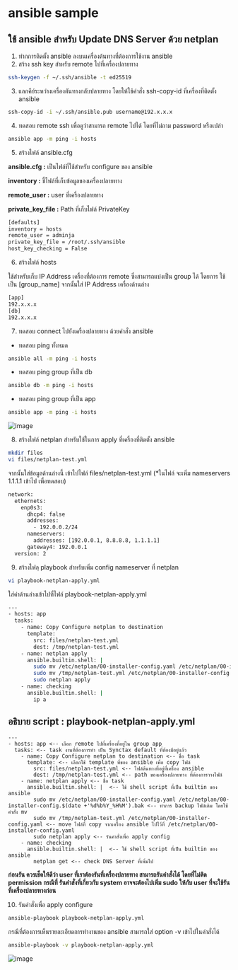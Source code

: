 # ansible sample

## ใช้ ansible สำหรับ Update DNS Server ด้วย netplan

1. ทำกการติดตั้ง ansible ลงบนเครื่องต้นทางที่ต้องการใช้งาน ansible
2. สร้าง ssh key สำหรับ remote ไปที่เครื่องปลายทาง
```sh
ssh-keygen -f ~/.ssh/ansible -t ed25519
```
3. แลกคีย์ระหว่างเครื่องตันทางกลับปลายทาง โดยให้ใช้คำสั่ง ssh-copy-id ที่เครื่องที่ติดตั้ง ansible
```sh
ssh-copy-id -i ~/.ssh/ansible.pub username@192.x.x.x
```
4. ทดสอบ remote ssh เพื่อดูว่าสามารถ remote ไปได้ โดยที่ไม่ถาม password หรือเปล่า
```sh
ansible app -m ping -i hosts
```
5. สร้างไฟล์ ansible.cfg

**ansible.cfg :** เป็นไฟล์ที่ใช้สำหรับ configure ของ ansible

**inventory :** ชี้ไฟล์ที่เก็บข้อมูลของเครื่องปลายทาง

**remote_user :** user ที่เครื่องปลายทาง

**private_key_file :** Path ที่เก็บไฟล์ PrivateKey

```sh
[defaults]
inventory = hosts
remote_user = adminja
private_key_file = /root/.ssh/ansible
host_key_checking = False
```
6. สร้างไฟล์ hosts

ใช้สำหรับเก็บ IP Address เครื่องที่ต้องการ remote ซึ่งสามารถแบ่งเป็น group ได้ โดยการ ใช้เป็น [group_name] จากนั้นใส่ IP Address เครื่องด้านล่าง

```sh
[app]
192.x.x.x
[db]
192.x.x.x
```
7. ทดสอบ connect ไปยังเครื่องปลายทาง ด้วยคำสั่ง ansible
- ทดสอบ ping ทั้งหมด
```sh
ansible all -m ping -i hosts
```

- ทดสอบ ping group ที่เป็น db
```sh
ansible db -m ping -i hosts
```

- ทดสอบ ping group ที่เป็น app
```sh
ansible app -m ping -i hosts
```

![image](https://github.com/mothkim/ansible-sample/assets/105619969/4c4693ec-223b-4ed8-8e6b-083ad64f5be7)


8. สร้างไฟล์ netplan สำหรับใช้ในการ apply ที่เครื่องที่ติดตั้ง ansible
```sh
mkdir files
vi files/netplan-test.yml
```
จากนั้นใส่ข้อมูลด้านล่างนี้ เข้าไปไฟล์ files/netplan-test.yml (*ในไฟล์ จะเพิ่ม nameservers 1.1.1.1 เข้าไป เพื่อทดสอบ)
```sh
network:
  ethernets:
    enp0s3:
      dhcp4: false
      addresses:
        - 192.0.0.2/24
      nameservers:
        addresses: [192.0.0.1, 8.8.8.8, 1.1.1.1]
      gateway4: 192.0.0.1
  version: 2
```

9. สร้างไฟลฺ playbook สำหรับเพิ่ม config nameserver ที่ netplan
```sh
vi playbook-netplan-apply.yml
```

ใส่ค่าด้านล่างเข้าไปที่ไฟล์ playbook-netplan-apply.yml
```sh
---
- hosts: app
  tasks:
    - name: Copy Configure netplan to destination
      template:
        src: files/netplan-test.yml
        dest: /tmp/netplan-test.yml
    - name: netplan apply
      ansible.builtin.shell: |
        sudo mv /etc/netplan/00-installer-config.yaml /etc/netplan/00-installer-config.$(date +'%d%b%Y_%H%M').bak
        sudo mv /tmp/netplan-test.yml /etc/netplan/00-installer-config.yaml
        sudo netplan apply
    - name: checking
      ansible.builtin.shell: |
        ip a
```

## อธิบาย script : playbook-netplan-apply.yml
```
---
- hosts: app <-- เลือก remote ไปที่เครื่องที่อยู่ใน group app
  tasks: <-- task งานที่ต้องการทำ เป็น Synctax default ที่ต้องมีอยู่แล้ว
    - name: Copy Configure netplan to destination <-- ชื่อ task
      template: <-- เลือกใช้ template ที่ของ ansible เพื่อ copy ไฟล์
        src: files/netplan-test.yml <-- ไฟล์ต้นทางที่อยู่ที่เครื่อง ansible
        dest: /tmp/netplan-test.yml <-- path ของเครื่องปลายทาง ที่ต้องการวางไฟล์
    - name: netplan apply <-- ชื่อ task
      ansible.builtin.shell: |  <-- ใช้ shell script ที่เป็น builtin ของ ansible
        sudo mv /etc/netplan/00-installer-config.yaml /etc/netplan/00-installer-config.$(date +'%d%b%Y_%H%M').bak <-- ทำการ backup ไฟล์เดิม โดยใช้คำสั่ง mv
        sudo mv /tmp/netplan-test.yml /etc/netplan/00-installer-config.yaml <-- move ไฟล์ที่ copy จากเครื่อง ansible ไปไว้ที่ /etc/netplan/00-installer-config.yaml
        sudo netplan apply <-- รันคำสั่งเพื่อ apply config
    - name: checking
      ansible.builtin.shell: |  <-- ใช้ shell script ที่เป็น builtin ของ ansible
        netplan get <-- check DNS Server ที่เพิ่มไป
```

**ก่อนรัน ควรเช็คให้ดีว่า user ที่เราต้องรันที่เครื่องปลายทาง สามารถรันคำสั่งได้ โดยที่ไม่ติด permission กรณีที่ รันคำสั่งที่เกี่ยวกับ system อาจจะต้องไปเพิ่ม sudo ให้กับ user ที่จะใช้รันที่เครื่องปลายทางก่อน**

10. รันคำสั่งเพื่อ apply configure
```sh
ansible-playbook playbook-netplan-apply.yml
```

กรณีที่ต้องการเห็นรายละเอียดการทำงานของ ansible สามารถใส่ option -v เข้าไปในคำสั่งได้
```sh
ansible-playbook -v playbook-netplan-apply.yml
```

![image](https://github.com/mothkim/ansible-sample/assets/105619969/521d74cc-d334-4663-ba5d-ebd59aa9259d)
